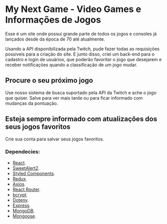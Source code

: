 # My Next Game - Video Games e Informações de Jogos

Esse é um site onde possui grande parte de todos os jogos e consoles já lançados desde da época de 70 até atualmente. 

Usando a API disponibilizada pela Twitch, pude fazer todas as requisições possiveis para a criação do site. E junto disso, criei um back-end para o cadastro e login de usuários, que poderão favoritar o jogo que desejarem e receber notificações quando a classificação de um jogo mudar.

## Procure o seu próximo jogo

Use nosso sistema de busca suportado pela API da Twitch e ache o jogo que quiser. Salve para ver mais tarde ou para ficar informado com mudanças da pontuação.

## Esteja sempre informado com atualizações dos seus jogos favoritos

Crie sua conta para salvar seus jogos favoritos.

### Dependecies: 

  - [React](https://pt-br.reactjs.org/).
  - [SweetAlert2](https://sweetalert2.github.io/).
  - [Styled Components](https://styled-components.com/).
  - [Redux](https://redux.js.org/).
  - [Axios](https://axios-http.com/).
  - [React Router](https://reactrouter.com/).
  - [bcrypt](https://www.npmjs.com/package/bcrypt).
  - [Dotenv](https://www.npmjs.com/package/dotenv).
  - [Express](https://expressjs.com/pt-br/).
  - [MongoDB](mongodb.com).
  - [Mongoose]([mongodb.com](https://mongoosejs.com/)).
